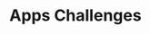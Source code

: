 ---
# This topic lives at
# https://digital.gov/topics/apps-challenges

# Topic Title
title: "Apps Challenges"

# description — keep it short and clear
summary: ""

# Weight
weight: 1

# For more information on managing topics,
# see https://github.com/GSA/digitalgov.gov/wiki/topics
---